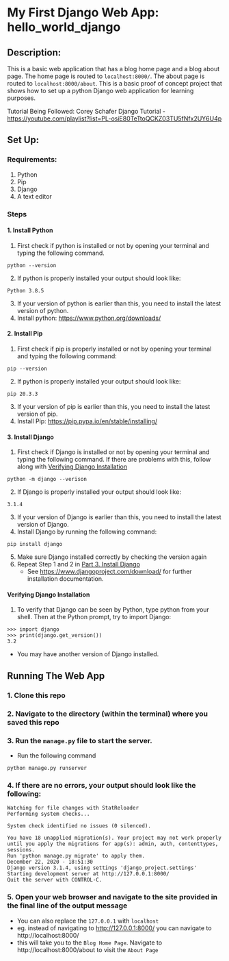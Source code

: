# My First Django Web App: hello_world_django

## Description:
This is a basic web application that has a blog home page and a blog about page. The home page is routed to `localhost:8000/`. The about page is routed to `localhost:8000/about`. This is a basic proof of concept project that shows how to set up a python Django web application for learning purposes.

Tutorial Being Followed: Corey Schafer Django Tutorial - https://youtube.com/playlist?list=PL-osiE80TeTtoQCKZ03TU5fNfx2UY6U4p

## Set Up:
### Requirements:
1. Python
2. Pip
3. Django
4. A text editor

### Steps
#### 1. Install Python
1. First check if python is installed or not by opening your terminal and typing the following command.
```
python --version
```  
2. If python is properly installed your output should look like:
```
Python 3.8.5
```

3. If your version of python is earlier than this, you need to install the latest version of python.
4. Install python: https://www.python.org/downloads/

#### 2. Install Pip
1. First check if pip is properly installed or not by opening your terminal and typing the following command:
```
pip --version
```

2. If python is properly installed your output should look like:
```
pip 20.3.3
```

3. If your version of pip is earlier than this, you need to install the latest version of pip.
4. Install Pip: https://pip.pypa.io/en/stable/installing/

<a name="part-3"></a>
#### 3. Install Django
1. First check if Django is installed or not by opening your terminal and typing the following command.
If there are problems with this, follow along with [Verifying Django Installation](#Verifying-Django)
```
python -m django --verison
```
2. If Django is properly installed your output should look like:
  ```
  3.1.4
  ```

3. If your version of Django is earlier than this, you need to install the latest version of Django.
4. Install Django by running the following command:
```
pip install django
```
5. Make sure Django installed correctly by checking the version again
  1. Repeat Step 1 and 2 in [Part 3. Install Django](#part-3)
      * See https://www.djangoproject.com/download/ for further installation documentation.

<a name="Verifying-Django"></a>
#### Verifying Django Installation
1. To verify that Django can be seen by Python, type python from your shell. Then at the Python prompt, try to import Django:
```
>>> import django
>>> print(django.get_version())
3.2
```
* You may have another version of Django installed.

## Running The Web App
### 1. Clone this repo
### 2. Navigate to the directory (within the terminal) where you saved this repo
### 3. Run the `manage.py` file to start the server.
* Run the following command
```
python manage.py runserver
```

### 4. If there are no errors, your output should look like the following:

```
Watching for file changes with StatReloader
Performing system checks...

System check identified no issues (0 silenced).

You have 18 unapplied migration(s). Your project may not work properly until you apply the migrations for app(s): admin, auth, contenttypes, sessions.
Run 'python manage.py migrate' to apply them.
December 22, 2020 - 18:51:30
Django version 3.1.4, using settings 'django_project.settings'
Starting development server at http://127.0.0.1:8000/
Quit the server with CONTROL-C.

```

### 5. Open your web browser and navigate to the site provided in the final line of the output message
 * You can also replace the `127.0.0.1` with `localhost`
 * eg. instead of navigating to http://127.0.0.1:8000/ you can navigate to http://localhost:8000/
 * this will take you to the `Blog Home Page`. Navigate to http://localhost:8000/about to visit the `About Page`
